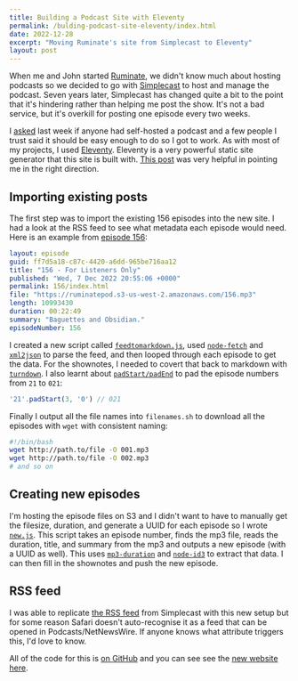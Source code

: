 ```yaml
---
title: Building a Podcast Site with Eleventy
permalink: /bulding-podcast-site-eleventy/index.html
date: 2022-12-28
excerpt: "Moving Ruminate's site from Simplecast to Eleventy"
layout: post
---
```


When me and John started [Ruminate](https://ruminatepodcast.com), we didn't know much about hosting podcasts so we decided to go with [Simplecast](https://simplecast.com) to host and manage the podcast. Seven years later, Simplecast has changed quite a bit to the point that it's hindering rather than helping me post the show. It's not a bad service, but it's overkill for posting one episode every two weeks.

I [asked](https://toot.rknight.me/2022/12/23/has-anyone-moved.html) last week if anyone had self-hosted a podcast and a few people I trust said it should be easy enough to do so I got to work. As with most of my projects, I used [Eleventy](https://www.11ty.dev/). Eleventy is a very powerful static site generator that this site is built with. [This post](https://www.marclittlemore.com/create-an-eleventy-podcast-feed/) was very helpful in pointing me in the right direction.

## Importing existing posts

The first step was to import the existing 156 episodes into the new site. I had a look at the RSS feed to see what metadata each episode would need. Here is an example from [episode 156](https://ruminatepodcast.com/156/):

```yaml
layout: episode
guid: ff7d5a18-c87c-4420-a6dd-965be716aa12
title: "156 - For Listeners Only"
published: "Wed, 7 Dec 2022 20:55:06 +0000"
permalink: 156/index.html
file: "https://ruminatepod.s3-us-west-2.amazonaws.com/156.mp3"
length: 10993430
duration: 00:22:49
summary: "Baguettes and Obsidian."
episodeNumber: 156
```

I created a new script called [`feedtomarkdown.js`](https://github.com/rknightuk/ruminate/blob/main/scripts/feedtomarkdown.js), used [`node-fetch`](https://www.npmjs.com/package/node-fetch) and [`xml2json`](https://www.npmjs.com/package/xml2json)  to parse the feed, and then looped through each episode to get the data. For the shownotes, I needed to covert that back to markdown with [`turndown`](https://www.npmjs.com/package/turndown). I also learnt about [`padStart/padEnd`](https://developer.mozilla.org/en-US/docs/Web/JavaScript/Reference/Global_Objects/String/padStart) to pad the episode numbers from `21` to `021`:

```js
'21'.padStart(3, '0') // 021
```

Finally I output all the file names into `filenames.sh` to download all the episodes with `wget` with consistent naming:

```bash
#!/bin/bash
wget http://path.to/file -O 001.mp3
wget http://path.to/file -O 002.mp3
# and so on
```

## Creating new episodes

I'm hosting the episode files on S3 and I didn't want to have to manually get the filesize, duration, and generate a UUID for each episode so I wrote [`new.js`](https://github.com/rknightuk/ruminate/blob/main/scripts/new.js). This script takes an episode number, finds the mp3 file, reads the duration, title, and summary from the mp3 and outputs a new episode (with a UUID as well). This uses [`mp3-duration`](https://www.npmjs.com/package/mp3-duration) and [`node-id3`](https://www.npmjs.com/package/node-id3) to extract that data. I can then fill in the shownotes and push the new episode.

## RSS feed

I was able to replicate [the RSS feed](https://ruminatepodcast.com/feed.xml) from Simplecast with this new setup but for some reason Safari doesn't auto-recognise it as a feed that can be opened in Podcasts/NetNewsWire. If anyone knows what attribute triggers this, I'd love to know.

All of the code for this is [on GitHub](https://github.com/rknightuk/ruminate) and you can see see the [new website here](https://ruminatepodcast.com).